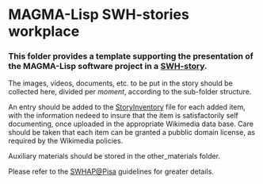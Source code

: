 # MAGMA-Lisp SWH-stories workplace

### This folder provides a template supporting the presentation of the MAGMA-Lisp software project in a [SWH-story](https://swh.stories.k2.services/).

The images, videos, documents, etc. to be put in the story should be collected here, divided per *moment*, according to the sub-folder structure.

An entry should be added to the [StoryInventory](StoryInventory.md) file for each added item, with the information nedeed to insure that the item is satisfactorily self documenting, once uploaded in the appropriate Wikimedia data base. Care should be taken that each item can be granted a pubblic domain license, as required by the Wikimedia policies.

Auxiliary materials should be stored in the other_materials folder.

Please refer to the [SWHAP@Pisa](https://github.com/SoftwareHeritage/swhapguide/blob/master/SWHAP%40Pisa.pdf#CreateaSWH-story) guidelines for greater details.

